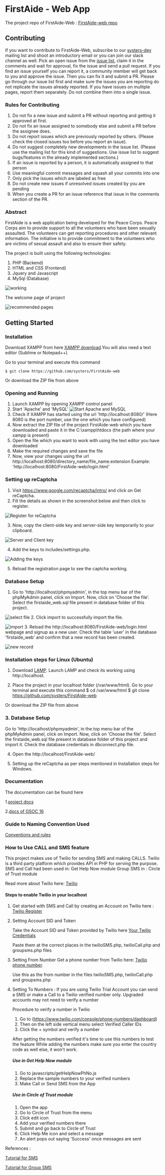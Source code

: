 # FirstAide - Web App

The project repo of FirstAide-Web : [FirstAide-web repo](https://github.com/systers/FirstAide-web)

## Contributing 
If you want to contribute to FirstAide-Web, subscribe to our [systers-dev](http://systers.org/mailman/listinfo/systers-dev) mailing list and shoot an introductory email or you can join our slack channel as well. Pick an open issue from the [issue list](https://github.com/systers/FirstAide-Web/issues), claim it in the comments and wait for approval, fix the issue and send a pull request. 
If you find an issue yourself you can report it, a community member will get back to you and approve the issue. Then you can fix it and submit a PR. Please go through our issue list first and make sure the issues you are reporting  do not replicate the issues already reported. If you have issues on multiple pages, report them separately. Do not combine them into a single issue.

### Rules for Contributing
1. Do not fix a new issue and submit a PR without reporting and getting it approved at first.
2. Do not fix an issue assigned to somebody else and submit a PR before the assignee does. 
3. Do not report issues which are previously reported by others. (Please check the closed issues too before you report an issue). 
4. Do not suggest completely new developments in the issue list. (Please use the mailing list for this kind of suggestions. Use issue list to suggest bugs/features in the already implemented sections.)
5. If an issue is reported by a person, it is automatically assigned to that person
6. Use meaningful commit messages and squash all your commits into one
7. Only pick the issues which are labeled as free
8. Do not create new issues if unresolved issues created by you are pending
9. When you create a PR for an issue reference that issue in the comments section of the PR.

### Abstract
FirstAide is a web application being developed for the Peace Corps. Peace Corps aim to provide support to all the volunteers who have been sexually assaulted. The volunteers can get reporting procedures and other relevant information. The initiative is to provide commitment to the volunteers who are victims of sexual assault and also to ensure their safety.

The project is built using the following technologies:
 1. PHP (Backend)
 2. HTML and CSS (Frontend)
 3. Jquery and Javascript
 4. MySql (Database)

![working](https://cloud.githubusercontent.com/assets/14356938/15768596/d4ae5218-296f-11e6-9102-0d39e2bcd1da.jpg)

The welcome page of project

![recommended pages](https://cloud.githubusercontent.com/assets/14356938/15768497/001cb95e-296f-11e6-8cf4-052ffc24e154.png)

## Getting Started

### Installation
Download XAMPP from here [XAMPP download](https://www.apachefriends.org/download.html).You will also need a text editor (Sublime or Notepad++) 

Go to your terminal and execute this command

    $ git clone https://github.com/systers/FirstAide-web

Or download the ZIP file from above

### Opening and Running
1. Launch XAMPP by opening XAMPP control panel
2. Start 'Apache' and 'MySQL'
![Start Apache and MySQL](images/installation/1.png)
3. Check if XAMPP has started using the url 'http://localhost:8080/' (Here 8080 is the port number, use the one which you have configured)
4. Now extract the ZIP file of the project FirstAide-web which you have downloaded and paste it in the C:\xampp\htdocs (the path where your xampp is present)
5. Open the file which you want to work with using the text editor you have downloaded
6. Make the required changes and save the file
7. Now, view your changes using the url http://localhost:8080/directory_name/file_name.extension  Example: 'http://localhost:8080/FirstAide-web/login.html'

### Setting up reCaptcha
1. Visit https://www.google.com/recaptcha/intro/ and click on Get reCaptcha. 
2. Fill the details as shown in the screenshot below and then click to register.

![Register for reCaptcha](images/recaptcha/1.png)

3. Now, copy the client-side key and server-side key temporarily to your clipboard.

![Server and Client key](images/recaptcha/2.jpg)

4. Add the keys to includes/settings.php.

![Adding the keys](images/recaptcha/3.png)

5. Reload the registration page to see the captcha working.


### Database Setup
1. Go to 'http://localhost/phpmyadmin', in the top menu bar of the phpMyAdmin panel, click on Import. Now, click on 'Choose the file'. Select the firstaide_web.sql file present in database folder of this project.

![select file](images/installation/6.png)
2. Click import to successfully import the file.

![import](images/installation/7.png)
3. Reload the http://localhost:8080/FirstAide-web/login.html webpage and signup as a new user. Check the table 'user' in the database 'firstaide_web' and confirm that a new record has been created.


![new record](images/installation/8.png)

### Installation steps for Linux (Ubuntu)
1. Download [LAMP](https://www.digitalocean.com/community/tutorials/how-to-install-linux-apache-mysql-php-lamp-stack-on-ubuntu-14-04). Launch LAMP and check its working using http://localhost.

2. Place the project in your localhost folder (/var/www/html). Go to your terminal and execute this command
    $ cd /var/www/html
    $ git clone https://github.com/systers/FirstAide-web

Or download the ZIP file from above


### 3. Database Setup
Go to 'http://localhost/phpmyadmin', in the top menu bar of the phpMyAdmin panel, click on Import. Now, click on 'Choose the file'. Select the firstaide_web.sql file present in database folder of this project and import it. Check the database credentials in dbconnect.php file.

4. Open the http://localhost/FirstAide-web/

5. Setting up the reCaptcha as per steps mentioned in Installation steps for Windows.

### Documentation

The documentation can be found here

1.[project docs](https://github.com/systers/FirstAide-web/tree/master/project-docs)

2.[docs of GSOC 16](https://github.com/systers/FirstAide-web/tree/master/work-docs)

### Guide to Naming Convention Used
[Conventions and rules](https://google.github.io/styleguide/htmlcssguide.html)

### How to Use CALL and SMS feature
This project makes use of Twilio for sending SMS and making CALLS. Twilio is a third party platform which provides API in PHP for serving the purpose.
SMS and Call had been used in:
Get Help Now module
Group SMS in :
Circle of Trust module

Read more about Twilio here: [Twilio](https://www.twilio.com/)

#### Steps to enable Twilio in your localhost
1. Get started with SMS and Call by creating an Account on Twilio here : [Twilio Register](https://www.twilio.com/try-twilio)
2. Setting Account SID and Token
   
   Take the Account SID and Token provided by Twilio here [Your Twilio Credentials](https://www.twilio.com/console)
   
   Paste them at the correct places in  the twilioSMS.php, twilioCall.php and groupsms.php files
3. Setting From Number
   Get a phone number from Twilio here: [Twilio phone number](https://www.twilio.com/console/phone-numbers/dashboard).

   Use this as the from number in the files twilioSMS.php, twilioCall.php and groupsms.php
4. Setting To Numbers :
   If you are using Twilio Trial Account you can send a SMS or make a Call to a Twilio verified number only. Upgraded accounts may not   need to verify a number

   Procedure to verify a number in Twilio
   1. Go to (https://www.twilio.com/console/phone-numbers/dashboard)
   2. Then on the left side vertical menu select Verified Caller IDs
   3. Click the + symbol and verify a number
   
   After getting the numbers verified it's time to use this numbers to test the feature
   While adding the numbers make sure you enter the country code as well else, it won't work.
   ##### Use in Get Help Now module
   1. Go to javascripts/getHelpNowPhNo.js
   2. Replace the sample numbers to your verified numbers
   3. Make Call or Send SMS from the App
  
   ##### Use in Circle of Trust module
   1. Open the app
   2. Go to Circle of Trust from the menu
   3. Click edit icon
   4. Add your verified numbers there
   5. Submit and go back to Circle of Trust
   6. Click Help Me icon and select a message
   7. An alert pops out saying 'Success' once messages are sent

References : 

[Tutorial for SMS](https://www.youtube.com/watch?v=jZPeNfLD5Yc)

[Tutorial for Group SMS](https://www.youtube.com/watch?v=G4oluQf_7S4)
